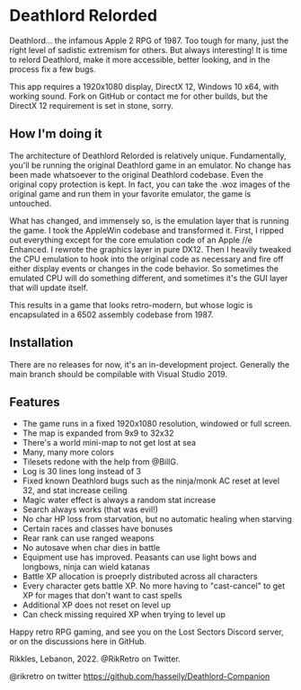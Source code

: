 # Deathlord Relorded

Deathlord... the infamous Apple 2 RPG of 1987.
Too tough for many, just the right level of sadistic extremism for others. But always interesting!
It is time to relord Deathlord, make it more accessible, better looking, and in the process fix a few bugs.

This app requires a 1920x1080 display, DirectX 12, Windows 10 x64, with working sound.
Fork on GitHub or contact me for other builds, but the DirectX 12 requirement is set in stone, sorry.

## How I'm doing it

The architecture of Deathlord Relorded is relatively unique. Fundamentally, you'll be running the original Deathlord game in an emulator.
No change has been made whatsoever to the original Deathlord codebase. Even the original copy protection is kept.
In fact, you can take the .woz images of the original game and run them in your favorite emulator, the game is untouched.

What has changed, and immensely so, is the emulation layer that is running the game. I took the AppleWin codebase and transformed it.
First, I ripped out everything except for the core emulation code of an Apple //e Enhanced. I rewrote the graphics layer in pure DX12.
Then I heavily tweaked the CPU emulation to hook into the original code as necessary and fire off either display events or changes
in the code behavior. So sometimes the emulated CPU will do something different, and sometimes it's the GUI layer that will update itself.

This results in a game that looks retro-modern, but whose logic is encapsulated in a 6502 assembly codebase from 1987.

## Installation

There are no releases for now, it's an in-development project. Generally the main branch should be compilable with Visual Studio 2019.

## Features

* The game runs in a fixed 1920x1080 resolution, windowed or full screen.
* The map is expanded from 9x9 to 32x32
* There's a world mini-map to not get lost at sea
* Many, many more colors
* Tilesets redone with the help from @BillG.
* Log is 30 lines long instead of 3
* Fixed known Deathlord bugs such as the ninja/monk AC reset at level 32, and stat increase ceiling
* Magic water effect is always a random stat increase
* Search always works (that was evil!)
* No char HP loss from starvation, but no automatic healing when starving
* Certain races and classes have bonuses
* Rear rank can use ranged weapons
* No autosave when char dies in battle
* Equipment use has improved. Peasants can use light bows and longbows, ninja can wield katanas
* Battle XP allocation is proeprly distributed across all characters
* Every character gets battle XP. No more having to "cast-cancel" to get XP for mages that don't want to cast spells
* Additional XP does not reset on level up
* Can check missing required XP when trying to level up

Happy retro RPG gaming, and see you on the Lost Sectors Discord server, or on the discussions here in GitHub.

Rikkles, Lebanon, 2022.
@RikRetro on Twitter.

@rikretro on twitter
https://github.com/hasseily/Deathlord-Companion
